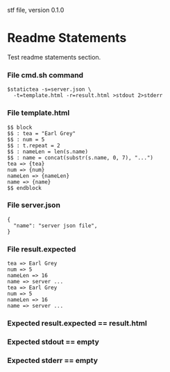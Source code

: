 stf file, version 0.1.0

# Readme Statements

Test readme statements section.

### File cmd.sh command

~~~
$statictea -s=server.json \
  -t=template.html -r=result.html >stdout 2>stderr
~~~

### File template.html

~~~
$$ block
$$ : tea = "Earl Grey"
$$ : num = 5
$$ : t.repeat = 2
$$ : nameLen = len(s.name)
$$ : name = concat(substr(s.name, 0, 7), "...")
tea => {tea}
num => {num}
nameLen => {nameLen}
name => {name}
$$ endblock
~~~

### File server.json

~~~
{
  "name": "server json file",
}
~~~

### File result.expected

~~~
tea => Earl Grey
num => 5
nameLen => 16
name => server ...
tea => Earl Grey
num => 5
nameLen => 16
name => server ...
~~~

### Expected result.expected == result.html
### Expected stdout == empty
### Expected stderr == empty


